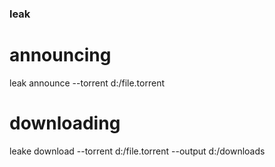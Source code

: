 ### leak

# announcing

leak announce --torrent d:/file.torrent

# downloading

leake download --torrent d:/file.torrent --output d:/downloads
